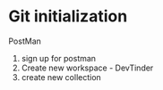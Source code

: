

# Git initialization


PostMan
1) sign up for postman 
2) Create new workspace - DevTinder
3) create new collection

